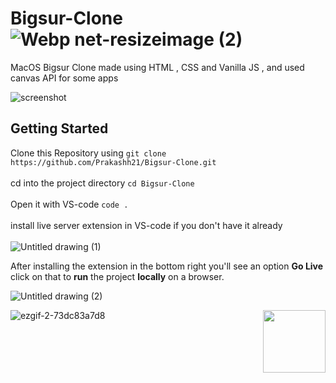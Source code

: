 # Bigsur-Clone    ![Webp net-resizeimage (2)](https://user-images.githubusercontent.com/90280586/172624742-4a10c3f6-aeb4-49c7-9ea8-b5bf72946e96.png)




MacOS Bigsur Clone made using HTML , CSS and Vanilla JS , and used canvas API for some apps

![screenshot](https://user-images.githubusercontent.com/90280586/172631135-0e4d4855-ec20-4676-8cc2-14dac70f152f.png)

## Getting Started
Clone this Repository using `git clone https://github.com/Prakashh21/Bigsur-Clone.git` <br/>
<br/>
cd into the project directory `cd Bigsur-Clone` <br/>
<br/>
Open it with VS-code `code .` <br/>
<br/>
install live server extension in VS-code if you don't have it already <br/>
<br/>
![Untitled drawing (1)](https://user-images.githubusercontent.com/90280586/172633021-d7559034-3d78-49bf-9a33-0a0e10052cce.png)

After installing the extension in the bottom right you'll see an option **Go Live** click on that to **run** the project **locally** on a browser.

![Untitled drawing (2)](https://user-images.githubusercontent.com/90280586/172634567-f256f716-4f4e-416c-9fee-4c0dcc41c050.png)

<!-- <p align="center">
  <img width="200" src="https://drive.google.com/file/d/1CGXGX9-fhbLi_rVutAU3oUGWPz0T2-Lm/view?usp=sharing" alt="Material Bread logo">
</p> -->

<img align="right" width="100" height="100" src="(https://drive.google.com/file/d/1CGXGX9-fhbLi_rVutAU3oUGWPz0T2-Lm/view?usp=sharing)">



![ezgif-2-73dc83a7d8](https://user-images.githubusercontent.com/90280586/172615747-5c58559a-68be-401d-b0c5-2f7a9e2f1e76.gif)
